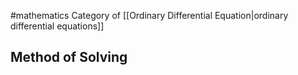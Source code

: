 #mathematics 
Category of [[Ordinary Differential Equation|ordinary differential equations]]
## Method of Solving
